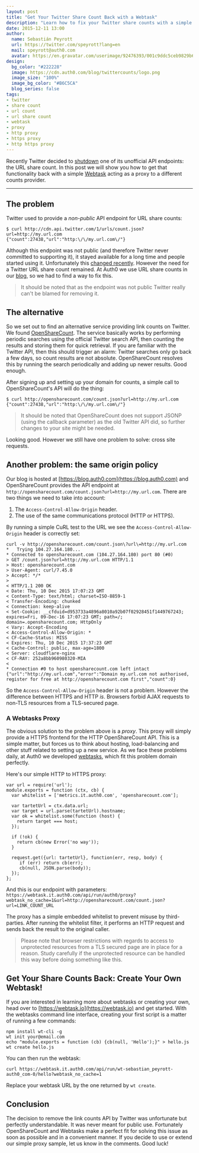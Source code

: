 ```yaml
---
layout: post
title: "Get Your Twitter Share Count Back with a Webtask"
description: "Learn how to fix your Twitter share counts with a simple HTTP proxy without a server using Webtasks"
date: 2015-12-11 13:00
author:
  name: Sebastián Peyrott
  url: https://twitter.com/speyrott?lang=en
  mail: speyrott@auth0.com
  avatar: https://en.gravatar.com/userimage/92476393/001c9ddc5ceb9829b6aaf24f5d28502a.png?size=200
design:
  bg_color: "#222228"
  image: https://cdn.auth0.com/blog/twittercounts/logo.png
  image_size: "100%"
  image_bg_color: "#B6C5CA"
  blog_series: false
tags:
- twitter
- share count
- url count
- url share count
- webtask
- proxy
- http proxy
- https proxy
- http https proxy
---
```


Recently Twitter decided to [shutdown](https://blog.twitter.com/2015/hard-decisions-for-a-sustainable-platform) one of its unofficial API endpoints: the URL share count. In this post we will show you how to get that functionality back with a simple [Webtask](https://webtask.io) acting as a proxy to a different counts provider.

-----

## The problem
Twitter used to provide a *non-public* API endpoint for URL share counts:

```
$ curl http://cdn.api.twitter.com/1/urls/count.json?url=http://my.url.com
{"count":27438,"url":"http:\/\/my.url.com\/"}
```

Although this endpoint was not public (and therefore Twitter never committed to supporting it), it stayed available for a long time and people started using it. Unfortunately this [changed recently](https://blog.twitter.com/2015/hard-decisions-for-a-sustainable-platform). However the need for a Twitter URL share count remained. At Auth0 we use URL share counts in our [blog](https://blog.auth0.com), so we had to find a way to fix this.

> It should be noted that as the endpoint was not public Twitter really can't be blamed for removing it.

## The alternative
So we set out to find an alternative service providing link counts on Twitter. We found [OpenShareCount](http://opensharecount.com/). The service basically works by performing periodic searches using the official Twitter search API, then counting the results and storing them for quick retrieval. If you are familiar with the Twitter API, then this should trigger an alarm: Twitter searches only go back a few days, so count results are not absolute. OpenShareCount resolves this by running the search periodically and adding up newer results. Good enough.

After signing up and setting up your domain for counts, a simple call to OpenShareCount's API will do the thing:

```
$ curl http://opensharecount.com/count.json?url=http://my.url.com
{"count":27438,"url":"http:\/\/my.url.com\/"}
```

> It should be noted that OpenShareCount does not support JSONP (using the callback parameter) as the old Twitter API did, so further changes to your site might be needed.

Looking good. However we still have one problem to solve: cross site requests.

## Another problem: the same origin policy
Our blog is hosted at [https://blog.auth0.com](https://blog.auth0.com) and OpenShareCount provides the API endpoint at `http://opensharecount.com/count.json?url=http://my.url.com`. There are two things we need to take into account:

1. The `Access-Control-Allow-Origin` header.
2. The use of the same communications protocol (HTTP or HTTPS).

By running a simple CuRL test to the URL we see the `Access-Control-Allow-Origin` header is correctly set:

```
curl -v http://opensharecount.com/count.json\?url\=http://my.url.com
*   Trying 104.27.164.180...
* Connected to opensharecount.com (104.27.164.180) port 80 (#0)
> GET /count.json?url=http://my.url.com HTTP/1.1
> Host: opensharecount.com
> User-Agent: curl/7.45.0
> Accept: */*
>
< HTTP/1.1 200 OK
< Date: Thu, 10 Dec 2015 17:07:23 GMT
< Content-Type: text/html; charset=ISO-8859-1
< Transfer-Encoding: chunked
< Connection: keep-alive
< Set-Cookie: __cfduid=d953733a4896a8010a92b07f02928451f1449767243; expires=Fri, 09-Dec-16 17:07:23 GMT; path=/; domain=.opensharecount.com; HttpOnly
< Vary: Accept-Encoding
< Access-Control-Allow-Origin: *
< CF-Cache-Status: MISS
< Expires: Thu, 10 Dec 2015 17:37:23 GMT
< Cache-Control: public, max-age=1800
< Server: cloudflare-nginx
< CF-RAY: 252a8bb960980320-MIA
<
* Connection #0 to host opensharecount.com left intact
{"url":"http://my.url.com","error":"Domain my.url.com not authorised, register for free at http://opensharecount.com first","count":0}
```

So the `Access-Control-Allow-Origin` header is not a problem. However the difference between HTTPS and HTTP *is*. Browsers forbid AJAX requests to non-TLS resources from a TLS-secured page.

### A Webtasks Proxy
The obvious solution to the problem above is a *proxy*. This proxy will simply provide a HTTPS frontend for the HTTP OpenShareCount API. This is a simple matter, but forces us to think about hosting, load-balancing and other stuff related to setting up a new service. As we face these problems daily, at Auth0 we developed [webtasks](https://webtask.io), which fit this problem domain perfectly.

Here's our simple HTTP to HTTPS proxy:

```
var url = require('url');
module.exports = function (ctx, cb) {
  var whitelist = ['metrics.it.auth0.com', 'opensharecount.com'];

  var tartetUrl = ctx.data.url;
  var target = url.parse(tartetUrl).hostname;
  var ok = whitelist.some(function (host) {
    return target === host;
  });

  if (!ok) {
    return cb(new Error('no way'));
  }

  request.get({url: tartetUrl}, function(err, resp, body) {
     if (err) return cb(err);
     cb(null, JSON.parse(body));
  });
};
```

And this is our endpoint with parameters: `https://webtask.it.auth0.com/api/run/auth0/proxy?webtask_no_cache=1&url=http://opensharecount.com/count.json?url=LINK_COUNT_URL`

The proxy has a simple embedded whitelist to prevent misuse by third-parties. After running the whitelist filter, it performs an HTTP request and sends back the result to the original caller.

> Please note that browser restrictions with regards to access to unprotected resources from a TLS secured page are in place for a reason. Study carefully if the unprotected resource can be handled this way before doing something like this.

## Get Your Share Counts Back: Create Your Own Webtask!
If you are interested in learning more about webtasks or creating your own, head over to [https://webtask.io](https://webtask.io) and get started. With the webtasks command line interface, creating your first script is a matter of running a few commands:

```
npm install wt-cli -g
wt init your@email.com
echo "module.exports = function (cb) {cb(null, 'Hello');}" > hello.js
wt create hello.js
```

You can then run the webtask:

```
curl https://webtask.it.auth0.com/api/run/wt-sebastian_peyrott-auth0_com-0/hello?webtask_no_cache=1
```

Replace your webtask URL by the one returned by `wt create`.

## Conclusion
The decision to remove the link counts API by Twitter was unfortunate but perfectly understandable. It was never meant for public use. Fortunately OpenShareCount and Webtasks make a perfect fit for solving this issue as soon as possible and in a convenient manner. If you decide to use or extend our simple proxy sample, let us know in the comments. Good luck!
